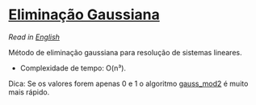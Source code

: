 # [Eliminação Gaussiana](gauss.cpp)

*Read in [English](README.en.md)*

Método de eliminação gaussiana para resolução de sistemas lineares.

- Complexidade de tempo: O(n³).


Dica: Se os valores forem apenas 0 e 1 o algoritmo [gauss_mod2](gauss_mod2.cpp) é muito mais rápido. 
